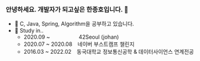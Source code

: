 ### 안녕하세요. 개발자가 되고싶은 한종호입니다. 👋 
* 🌱 C, Java, Spring, Algorithm을 공부하고 있습니다.
* 📖 Study in..
  * 2020.09 ~ ⠀⠀⠀⠀⠀⠀⠀42Seoul (johan)
  * 2020.07 ~ 2020.08 ⠀네이버 부스트캠프 챌린지
  * 2016.03 ~ 2022.02 ⠀동국대학교 정보통신공학 & 데이터사이언스 연계전공
<!-- ***
 [![johan's 42 stats](https://badge42.herokuapp.com/api/stats/johan?privacyEmail=true)](https://github.com/hanjongho) [![solved.ac tier](http://mazassumnida.wtf/api/generate_badge?boj=ppdd)](https://solved.ac/ppdd) -->
<!--
**hanjongho/hanjongho** is a ✨ _special_ ✨ repository because its `README.md` (this file) appears on your GitHub profile.

Here are some ideas to get you started:

- 🔭 I’m currently working on ...
- 🌱 I’m currently learning ...
- 👯 I’m looking to collaborate on ...
- 🤔 I’m looking for help with ...
- 💬 Ask me about ...
- 📫 How to reach me: ...
- 😄 Pronouns: ...
- ⚡ Fun fact: ...
-->
